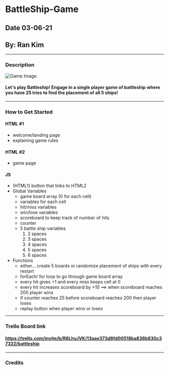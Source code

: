 # BattleShip-Game
## Date 03-06-21
## By: Ran Kim
****
### Description
![Game Image](https://i.ytimg.com/vi/kJ43PYmNIew/hqdefault.jpg)
#### Let's play Battleship! Engage in a single player game of battleship where you have 25 tries to find the placement of all 5 ships!
****
### How to Get Started
#### HTML #1
- welcome/landing page
- explaining game rules
#### HTML #2
- game page
#### JS
- (HTML1) button that links to HTML2
- Global Variables
    - game board array (0 for each cell)
    - variables for each cell
    - hit/miss variables
    - win/lose variables
    - scoreboard to keep track of number of hits
    - counter
    - 5 battle ship variables
        1. 2 spaces
        2. 3 spaces
        3. 4 spaces
        4. 5 spaces
        5. 6 spaces
- Functions
    - either... create 5 boards or randomize placement of ships with every restart
    - forEach/ for loop to go through game board array
    - every hit gives +1 and every miss keeps cell at 0
    - every hit increases scoreboard by +10 ==> when scoreboard reaches 200 player wins
    - if counter reaches 25 before scoreboard reaches 200 then player loses
    - replay button when player wins or loses
****
### Trello Board link
#### https://trello.com/invite/b/R6LhyJVK/13aae373d8fd00518ba836b830c37322/battleship
****
### Credits